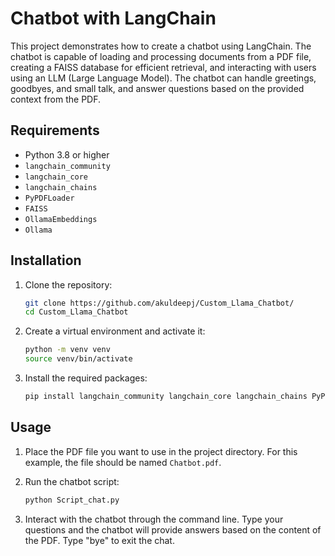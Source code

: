 
# Chatbot with LangChain

This project demonstrates how to create a chatbot using LangChain. The chatbot is capable of loading and processing documents from a PDF file, creating a FAISS database for efficient retrieval, and interacting with users using an LLM (Large Language Model). The chatbot can handle greetings, goodbyes, and small talk, and answer questions based on the provided context from the PDF.

## Requirements

- Python 3.8 or higher
- `langchain_community`
- `langchain_core`
- `langchain_chains`
- `PyPDFLoader`
- `FAISS`
- `OllamaEmbeddings`
- `Ollama`

## Installation

1. Clone the repository:

   ```sh
   git clone https://github.com/akuldeepj/Custom_Llama_Chatbot/
   cd Custom_Llama_Chatbot
   ```

2. Create a virtual environment and activate it:

   ```sh
   python -m venv venv
   source venv/bin/activate
   ```

3. Install the required packages:

   ```sh
   pip install langchain_community langchain_core langchain_chains PyPDFLoader FAISS Ollama
   ```

## Usage

1. Place the PDF file you want to use in the project directory. For this example, the file should be named `Chatbot.pdf`.

2. Run the chatbot script:

   ```sh
   python Script_chat.py
   ```

3. Interact with the chatbot through the command line. Type your questions and the chatbot will provide answers based on the content of the PDF. Type "bye" to exit the chat.

